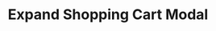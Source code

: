 ---
type: event
id: event.expand_shopping_cart_modal
feature_id: feature.meal_plan_calendar
title: Expand Shopping Cart Modal
description: |
  Triggered when the user taps the shopping cart bar at the bottom of the meal planning screen. Expands the shopping cart into a full modal view for reviewing and managing cart items.

preconditions:
  screens:
    - screen.meal_planning_tab: state.default
  components:
    - component.shopping_cart: state.collapsed

trigger:
  trigger_type: user_action
  component: component.shopping_cart
  screen: screen.meal_planning_tab

api_request:
  endpoint: null
  method: null
  url: null

db_interactions:
  relational: []
  graph: []

state_changes:
  components:
    - component.shopping_cart_modal:
        state: state.visible
        description: "Shopping cart modal is displayed."
  screens:
    - screen.shopping_cart_modal:
        state: state.open
        description: "Shopping cart modal screen is shown."

navigation:
  - screen.shopping_cart_modal

next_possible_events:
  - event.proceed_to_checkout
  - event.submit_order

responses:
  - Shopping cart modal is expanded and visible to the user.
--- 